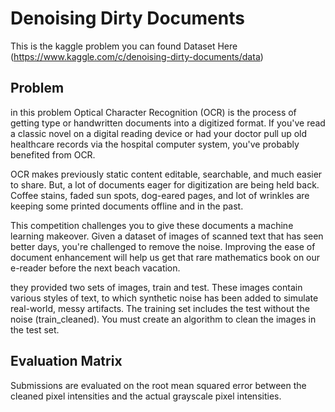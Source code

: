 # Denoising Dirty Documents

This is the kaggle problem you can found Dataset Here (https://www.kaggle.com/c/denoising-dirty-documents/data)

##  Problem
in this problem Optical Character Recognition (OCR) is the process of getting type or handwritten documents into a digitized format. If you've read a classic novel on a digital reading device or had your doctor pull up old healthcare records via the hospital computer system, you've probably benefited from OCR.

OCR makes previously static content editable, searchable, and much easier to share. But, a lot of documents eager for digitization are being held back. Coffee stains, faded sun spots, dog-eared pages, and lot of wrinkles are keeping some printed documents offline and in the past. 

This competition challenges you to give these documents a machine learning makeover. Given a dataset of images of scanned text that has seen better days, you're challenged to remove the noise. Improving the ease of document enhancement will help us get that rare mathematics book on our e-reader before the next beach vacation.

they provided two sets of images, train and test. These images contain various styles of text, to which synthetic noise has been added to simulate real-world, messy artifacts. The training set includes the test without the noise (train_cleaned). You must create an algorithm to clean the images in the test set.

## Evaluation Matrix

Submissions are evaluated on the root mean squared error between the cleaned pixel intensities and the actual grayscale pixel intensities.
